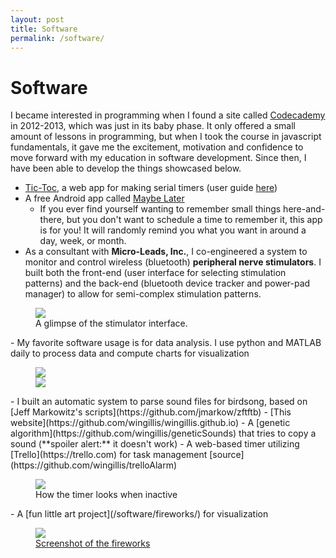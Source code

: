 ```yaml
---
layout: post
title: Software
permalink: /software/
---
```

<div class="centered">
<h1 style="border-bottom: none;">Software</h1>
</div>

I became interested in programming when I found a site called
[Codecademy](https://www.codecademy.com/) in 2012-2013,
which was just in its baby phase. It only offered a small amount of lessons in programming, but when I took the course in javascript fundamentals, it gave me the excitement, motivation and confidence to move forward with my education in software development. Since then, I have been able to develop the things showcased below.

- [Tic-Toc](/tic-toc/), a web app for making serial timers (user guide [here](https://wingillis.github.io/blog/tic-toc/))
- A free Android app called [Maybe Later](https://play.google.com/store/apps/details?id=com.wgillis.maybelater&hl=en)
  - If you ever find yourself wanting to remember small things here-and-there,
    but you don't want to schedule a time to remember it, this app is for you!
    It will randomly remind you what you want in around a day, week, or month.
- As a consultant with **Micro-Leads, Inc.**, I co-engineered a system to monitor and
  control wireless (bluetooth) **peripheral nerve stimulators**. I built both the
  front-end (user interface for selecting stimulation patterns) and the back-end
  (bluetooth device tracker and power-pad manager) to allow for semi-complex stimulation
  patterns.
<figure>
  <img src="{% asset 'stim.png' %}"/>
  <figcaption>A glimpse of the stimulator interface.</figcaption>
</figure>
- My favorite software usage is for data analysis. I use python and MATLAB
  daily to process data and compute charts for visualization
<figure>
<div class="pure-u-1 pure-u-md-1-2">
  <img class="pure-img" src="{% asset 'lw10rhp_currents.png' %}"/>
</div>
<div class="pure-u-1 pure-u-md-1-2">
  <img class="pure-img" src="{% asset 'current_voltage.png' %}"/>
</div>
</figure>
- I built an automatic system to parse sound files for birdsong, based on [Jeff Markowitz's scripts](https://github.com/jmarkow/zftftb)
- [This website](https://github.com/wingillis/wingillis.github.io)
- A [genetic algorithm](https://github.com/wingillis/geneticSounds) that tries to copy a sound (**spoiler alert:** it doesn't work)
- A web-based timer utilizing [Trello](https://trello.com) for task management [source](https://github.com/wingillis/trelloAlarm)
<figure>
  <img src="{% asset 'trello.png' %}"/>
  <figcaption>How the timer looks when inactive</figcaption>
</figure>
- A [fun little art project](/software/fireworks/) for visualization
<figure>
  <a href="/software/fireworks">
    <img src="{% asset 'fireworks.png' %}"/>
    <figcaption>Screenshot of the fireworks</figcaption>
  </a>
</figure>
